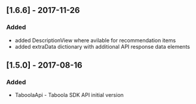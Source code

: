 ## [1.6.6] - 2017-11-26
### Added
- added DescriptionView where avilable for recommendation items
- added extraData dictionary with additional API response data elements
## [1.5.0] - 2017-08-16
### Added
- TaboolaApi - Taboola SDK API initial version
